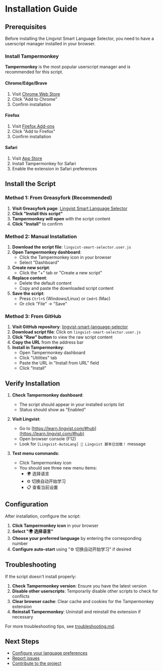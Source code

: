 # Installation Guide

## Prerequisites

Before installing the Lingvist Smart Language Selector, you need to have a userscript manager installed in your browser.

### Install Tampermonkey

**Tampermonkey** is the most popular userscript manager and is recommended for this script.

#### Chrome/Edge/Brave
1. Visit [Chrome Web Store](https://chrome.google.com/webstore/detail/tampermonkey/dhdgffkkebhmkfjojejmpbldmpobfkfo)
2. Click "Add to Chrome"
3. Confirm installation

#### Firefox
1. Visit [Firefox Add-ons](https://addons.mozilla.org/en-US/firefox/addon/tampermonkey/)
2. Click "Add to Firefox"
3. Confirm installation

#### Safari
1. Visit [App Store](https://apps.apple.com/us/app/tampermonkey/id1482490089)
2. Install Tampermonkey for Safari
3. Enable the extension in Safari preferences

## Install the Script

### Method 1: From Greasyfork (Recommended)

1. **Visit Greasyfork page**: [Lingvist Smart Language Selector](https://greasyfork.org/en/scripts/546018-lingvist-%E6%99%BA%E8%83%BD%E8%AF%AD%E8%A8%80%E9%80%89%E6%8B%A9%E5%99%A8)
2. **Click "Install this script"**
3. **Tampermonkey will open** with the script content
4. **Click "Install"** to confirm

### Method 2: Manual Installation

1. **Download the script file**: `lingvist-smart-selector.user.js`
2. **Open Tampermonkey dashboard**:
   - Click the Tampermonkey icon in your browser
   - Select "Dashboard"
3. **Create new script**:
   - Click the "+" tab or "Create a new script"
4. **Replace content**:
   - Delete the default content
   - Copy and paste the downloaded script content
5. **Save the script**:
   - Press `Ctrl+S` (Windows/Linux) or `Cmd+S` (Mac)
   - Or click "File" → "Save"

### Method 3: From GitHub

1. **Visit GitHub repository**: [lingvist-smart-language-selector](https://github.com/username/lingvist-smart-language-selector)
2. **Download script file**: Click on `lingvist-smart-selector.user.js`
3. **Click "Raw" button** to view the raw script content
4. **Copy the URL** from the address bar
5. **Install in Tampermonkey**:
   - Open Tampermonkey dashboard
   - Click "Utilities" tab
   - Paste the URL in "Install from URL" field
   - Click "Install"

## Verify Installation

1. **Check Tampermonkey dashboard**:
   - The script should appear in your installed scripts list
   - Status should show as "Enabled"

2. **Visit Lingvist**:
   - Go to [https://learn.lingvist.com/#hub](https://learn.lingvist.com/#hub)
   - Open browser console (F12)
   - Look for `[Lingvist-AutoLang] 🚀 Lingvist 脚本已加载！` message

3. **Test menu commands**:
   - Click Tampermonkey icon
   - You should see three new menu items:
     - 🌍 选择语言
     - ⚙️ 切换自动开始学习
     - 📋 查看当前设置

## Configuration

After installation, configure the script:

1. **Click Tampermonkey icon** in your browser
2. **Select "🌍 选择语言"**
3. **Choose your preferred language** by entering the corresponding number
4. **Configure auto-start** using "⚙️ 切换自动开始学习" if desired

## Troubleshooting

If the script doesn't install properly:

1. **Check Tampermonkey version**: Ensure you have the latest version
2. **Disable other userscripts**: Temporarily disable other scripts to check for conflicts
3. **Clear browser cache**: Clear cache and cookies for the Tampermonkey extension
4. **Reinstall Tampermonkey**: Uninstall and reinstall the extension if necessary

For more troubleshooting tips, see [troubleshooting.md](troubleshooting.md).

## Next Steps

- [Configure your language preferences](../README.md#how-to-use)
- [Report issues](https://github.com/username/lingvist-smart-language-selector/issues)
- [Contribute to the project](../README.md#contributing)
